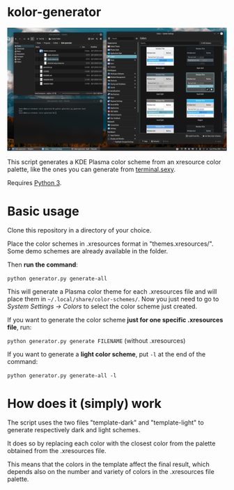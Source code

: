 # kolor-generator

![Screenshot](screenshot.png)

This script generates a KDE Plasma color scheme from an xresource color palette, like the ones you can generate from [terminal.sexy](https://terminal.sexy).

Requires [Python 3](https://www.python.org/).

# Basic usage

Clone this repository in a directory of your choice.

Place the color schemes in .xresources format in "themes.xresources/". Some demo schemes are already available in the folder.

Then **run the command**:

`python generator.py generate-all`

This will generate a Plasma color theme for each .xresources file and will place them in `~/.local/share/color-schemes/`. Now you just need to go to *System Settings -> Colors* to select the color scheme just created.

If you want to generate the color scheme **just for one specific .xresources file**, run:

`python generator.py generate FILENAME` (without .xresources)

If you want to generate a **light color scheme**, put `-l` at the end of the command:

`python generator.py generate-all -l`

# How does it (simply) work

The script uses the two files "template-dark" and "template-light" to generate respectively dark and light schemes. 

It does so by replacing each color with the closest color from the palette obtained from the .xresources file.

This means that the colors in the template affect the final result, which depends also on the number and variety of colors in the .xresources file palette.
